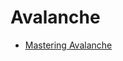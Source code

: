# Avalanche

- [Mastering Avalanche](https://github.com/ava-labs/mastering-avalanche/blob/main/chapter_13.md)